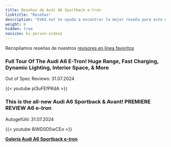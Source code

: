 ```yaml
---
title: Reseñas de Audi A6 Sportback e-tron
linktitle: "Reseñas"
description: "EVKX.net te ayuda a encontrar la mejor reseña para este modelo."
weight: 6
hidden: true
navicon: bi-person-video2
---
```

Recopilamos reseñas de nuestros [revisores en línea favoritos](../../../../../guides/evreviewers/)

<div class="container text-center shadow p-2 pe-4 mb-5 bg-body-tertiary rounded border">
<h3>Full Tour Of The Audi A6 E-Tron! Huge Range, Fast Charging, Dynamic Lighting, Interior Space, & More</h3>
<p>Out of Spec Reviews: 31.07.2024</p>

{{< youtube pl3uFEfPKdA >}}

</div>
<div class="container text-center shadow p-2 pe-4 mb-5 bg-body-tertiary rounded border">
<h3>This is the all-new Audi A6 Sportback & Avant! PREMIERE REVIEW A6 e-tron</h3>
<p>Autogefühl: 31.07.2024</p>

{{< youtube 8iWD0D5wCEo >}}

</div>
<div class="mt-3 mb-3">
<a href="../gallery/" class="text-decoration-none text-black">
<strong><i class="bi-arrow-left"></i>Galería  </strong>
</a>
<a href="../" class="text-decoration-none text-black float-end">
<strong>Audi A6 Sportback e-tron <i class="bi-arrow-right"></i></strong>
</a>
</div>
